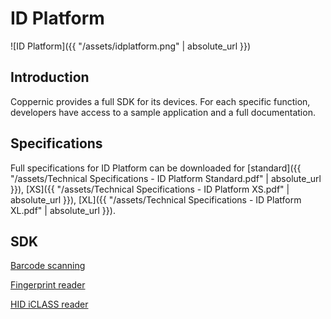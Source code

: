 ID Platform
===========

![ID Platform]({{ "/assets/idplatform.png" | absolute_url }})

Introduction
------------

Coppernic provides a full SDK for its devices. For each specific function, developers have access to a sample application and a full documentation.

Specifications
--------------
Full specifications for ID Platform can be downloaded for [standard]({{ "/assets/Technical Specifications - ID Platform Standard.pdf" | absolute_url }}), [XS]({{ "/assets/Technical Specifications - ID Platform XS.pdf" | absolute_url }}), [XL]({{ "/assets/Technical Specifications - ID Platform XL.pdf" | absolute_url }}). 


SDK
---

[Barcode scanning](https://github.com/Coppernic/ScanSample)

[Fingerprint reader](https://github.com/Coppernic/FingerPrintSample)

[HID iCLASS reader](https://github.com/Coppernic/SeosSample/wiki)
